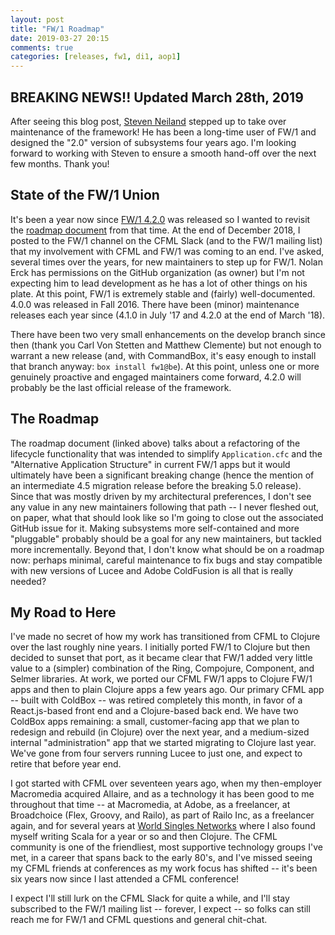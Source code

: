 ```yaml
---
layout: post
title: "FW/1 Roadmap"
date: 2019-03-27 20:15
comments: true
categories: [releases, fw1, di1, aop1]
---
```

## BREAKING NEWS!! Updated March 28th, 2019

After seeing this blog post, [Steven Neiland](https://github.com/sneiland) stepped up to take over maintenance of the framework! He has been a long-time user of FW/1 and designed the "2.0" version of subsystems four years ago. I'm looking forward to working with Steven to ensure a smooth hand-off over the next few months. Thank you!

## State of the FW/1 Union

It's been a year now since [FW/1 4.2.0](https://github.com/framework-one/fw1/releases/tag/v4.2.0) was released so I wanted to revisit the [roadmap document](http://framework-one.github.io/documentation/4.2/roadmap.html) from that time. At the end of December 2018, I posted to the FW/1 channel on the CFML Slack (and to the FW/1 mailing list) that my involvement with CFML and FW/1 was coming to an end. I've asked, several times over the years, for new maintainers to step up for FW/1. Nolan Erck has permissions on the GitHub organization (as owner) but I'm not expecting him to lead development as he has a lot of other things on his plate. At this point, FW/1 is extremely stable and (fairly) well-documented. 4.0.0 was released in Fall 2016. There have been (minor) maintenance releases each year since (4.1.0 in July '17 and 4.2.0 at the end of March '18).

There have been two very small enhancements on the develop branch since then (thank you Carl Von Stetten and Matthew Clemente) but not enough to warrant a new release (and, with CommandBox, it's easy enough to install that branch anyway: `box install fw1@be`). At this point, unless one or more genuinely proactive and engaged maintainers come forward, 4.2.0 will probably be the last official release of the framework.

## The Roadmap

The roadmap document (linked above) talks about a refactoring of the lifecycle functionality that was intended to simplify `Application.cfc` and the "Alternative Application Structure" in current FW/1 apps but it would ultimately have been a significant breaking change (hence the mention of an intermediate 4.5 migration release before the breaking 5.0 release). Since that was mostly driven by my architectural preferences, I don't see any value in any new maintainers following that path -- I never fleshed out, on paper, what that should look like so I'm going to close out the associated GitHub issue for it. Making subsystems more self-contained and more "pluggable" probably should be a goal for any new maintainers, but tackled more incrementally. Beyond that, I don't know what should be on a roadmap now: perhaps minimal, careful maintenance to fix bugs and stay compatible with new versions of Lucee and Adobe ColdFusion is all that is really needed?

## My Road to Here

I've made no secret of how my work has transitioned from CFML to Clojure over the last roughly nine years. I initially ported FW/1 to Clojure but then decided to sunset that port, as it became clear that FW/1 added very little value to a (simpler) combination of the Ring, Compojure, Component, and Selmer libraries. At work, we ported our CFML FW/1 apps to Clojure FW/1 apps and then to plain Clojure apps a few years ago. Our primary CFML app -- built with ColdBox -- was retired completely this month, in favor of a React.js-based front end and a Clojure-based back end. We have two ColdBox apps remaining: a small, customer-facing app that we plan to redesign and rebuild (in Clojure) over the next year, and a medium-sized internal "administration" app that we started migrating to Clojure last year. We've gone from four servers running Lucee to just one, and expect to retire that before year end.

I got started with CFML over seventeen years ago, when my then-employer Macromedia acquired Allaire, and as a technology it has been good to me throughout that time -- at Macromedia, at Adobe, as a freelancer, at Broadchoice (Flex, Groovy, and Railo), as part of Railo Inc, as a freelancer again, and for several years at [World Singles Networks](https://worldsinglesnetworks.com) where I also found myself writing Scala for a year or so and then Clojure. The CFML community is one of the friendliest, most supportive technology groups I've met, in a career that spans back to the early 80's, and I've missed seeing my CFML friends at conferences as my work focus has shifted -- it's been six years now since I last attended a CFML conference!

I expect I'll still lurk on the CFML Slack for quite a while, and I'll stay subscribed to the FW/1 mailing list -- forever, I expect -- so folks can still reach me for FW/1 and CFML questions and general chit-chat.
